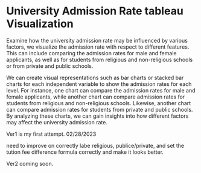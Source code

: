 # University Admission Rate tableau Visualization
Examine how the university admission rate may be influenced by various factors, we visualize the admission rate with respect to different features. This can include comparing the admission rates for male and female applicants, as well as for students from religious and non-religious schools or from private and public schools.

We can create visual representations such as bar charts or stacked bar charts for each independent variable to show the admission rates for each level. For instance, one chart can compare the admission rates for male and female applicants, while another chart can compare admission rates for students from religious and non-religious schools. Likewise, another chart can compare admission rates for students from private and public schools. By analyzing these charts, we can gain insights into how different factors may affect the university admission rate.


Ver1 is my first attempt. 02/28/2023

need to improve on correctly labe religious, publice/private, and set the tution fee difference formula correctly and make it looks better.

Ver2 coming soon.

